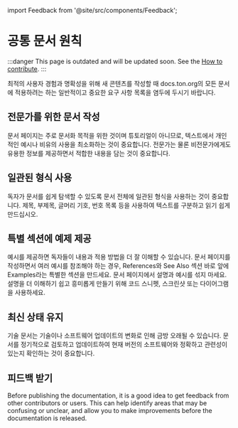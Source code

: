 import Feedback from '@site/src/components/Feedback';

# 공통 문서 원칙

:::danger
This page is outdated and will be updated soon.
See the [How to contribute](/v3/contribute/).
:::

최적의 사용자 경험과 명확성을 위해 새 콘텐츠를 작성할 때 docs.ton.org의 모든 문서에 적용하려는 하는 일반적이고 중요한 요구 사항 목록을 염두에 두시기 바랍니다.

## 전문가를 위한 문서 작성

문서 페이지는 주로 문서화 목적을 위한 것이며 튜토리얼이 아니므로, 텍스트에서 개인적인 예시나 비유의 사용을 최소화하는 것이 중요합니다. 전문가는 물론 비전문가에게도 유용한 정보를 제공하면서 적합한 내용을 담는 것이 중요합니다.

## 일관된 형식 사용

독자가 문서를 쉽게 탐색할 수 있도록 문서 전체에 일관된 형식을 사용하는 것이 중요합니다. 제목, 부제목, 글머리 기호, 번호 목록 등을 사용하여 텍스트를 구분하고 읽기 쉽게 만드십시오.

## 특별 섹션에 예제 제공

예시를 제공하면 독자들이 내용과 적용 방법을 더 잘 이해할 수 있습니다. 문서 페이지를 작성하면서 여러 예시를 참조해야 하는 경우, References와 See Also 섹션 바로 앞에 Examples라는 특별한 섹션을 만드세요. 문서 페이지에서 설명과 예시를 섞지 마세요.
설명을 더 이해하기 쉽고 흥미롭게 만들기 위해 코드 스니펫, 스크린샷 또는 다이어그램을 사용하세요.

## 최신 상태 유지

기술 문서는 기술이나 소프트웨어 업데이트의 변화로 인해 금방 오래될 수 있습니다. 문서를 정기적으로 검토하고 업데이트하여 현재 버전의 소프트웨어와 정확하고 관련성이 있는지 확인하는 것이 중요합니다.

## 피드백 받기

Before publishing the documentation, it is a good idea to get feedback from other contributors or users. This can help identify areas that may be confusing or unclear, and allow you to make improvements before the documentation is released. <Feedback />

